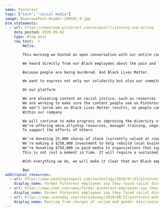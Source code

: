 ```yaml
---
name: Pinterest
tags: ["tech", "social media"]
image: NewsroomPost-Header-200602_0.jpg
blm_statements:
  - url: https://newsroom.pinterest.com/en/post/listening-and-acting
    date_posted: 2020-06-02
    type: Blog post
    raw_text:  >
        Hello.

        This morning we hosted an open conversation with our entire company.

        We heard directly from our Black employees about the pain and fear they feel every day living in America. Their first-hand, lived experiences of racism and injustice. How the murder of George Floyd—a friend, a father, a son—forced the world to face the reality that the systemic racism facing the Black community for generations remains very real today. It’s wrong. This has got to change.

        Because people are being murdered. And Black Lives Matter.  

        We want to express not only our solidarity but also our commitment to taking action. Not just now, but from now on. Our team, with input from outside experts, identified steps we believe will make a difference over time.

        On our platform

        We are elevating content on racial justice, such as resources for how parents can talk to their children; organizations users can support; and educational information about systemic racism in America.
        We are working to make sure the content people see on Pinterest represents people from diverse backgrounds. We are investing more resources into growing the diversity of content on our platform. 
        We won’t serve ads on Black Lives Matter results, so people can focus on learning about the movement.
        Within our company

        We will continue to make progress on improving the diversity of our company, with a deeper focus on increasing the diversity of senior leaders. 
        We’re offering more allyship resources, manager training, ongoing company-wide conversations about race. 
        To support the efforts of others

        We’re donating 25,000 shares of stock (currently valued at roughly $500,000) to organizations committed to racial justice and promoting tolerance. We’ll share more details on our partnership with these organizations in the coming days.
        We’re making a $250,000 investment to help rebuild local businesses damaged in the protests.
        We’re donating $750,000 in paid media to organizations that support racial justice. 
        This is not just a moment in time. It will require a sustained effort for the lifetime of our company. 

        With everything we do, we will make it clear that our Black employees matter, Black Pinners and creators matter, and Black Lives Matter.  

        Ben
additional_resources:
  - url: https://www.washingtonpost.com/technology/2020/07/03/pinterest-race-bias-black-employees/
    display_name: Former Pinterest employees say they faced racial discrimination and were underpaid.
  - url: https://www.cnet.com/news/former-pinterest-employees-say-they-faced-racial-discrimination-and-were-underpaid/
    display_name: Former Pinterest employees say they faced racial discrimination and were underpaid.
  - url: https://www.usatoday.com/story/money/2020/08/17/pinterest-adds-black-exec-its-boards-following-racism-allegations/3379478001/
    display_name: Reeling from charges of racism and gender discrimination, Pinterest on Monday named a Black executive to its board of directors
---
```

